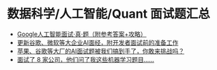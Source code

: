 # 数据科学/人工智能/Quant 面试题汇总

+ [Google人工智能面试·真·题（附参考答案+攻略）](zhihu-p-35978758.md)
+ [更新谷歌、微软等大企业AI面经，附开发者面试前的准备工作](zhihu-p-35999853.md)
+ [苹果、谷歌等大厂的AI面试题被我们搞到手了，你敢来挑战吗？](zhihu-p-36025191.md)
+ [面试了 8 家公司，他们问了我这些机器学习题目……](zhihu-p-36113785.md)
